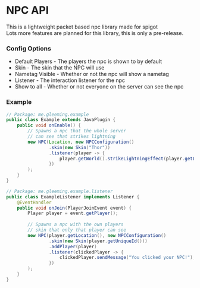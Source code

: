 # NPC API
This is a lightweight packet based npc library made for spigot\
Lots more features are planned for this library, this is only a pre-release.
### Config Options
* Default Players - The players the npc is shown to by default
* Skin - The skin that the NPC will use
* Nametag Visible - Whether or not the npc will show a nametag
* Listener - The interaction listener for the npc
* Show to all - Whether or not everyone on the server can see the npc
### Example
```java
// Package: me.gleeming.example
public class Example extends JavaPlugin {
    public void onEnable() {
        // Spawns a npc that the whole server
        // can see that strikes lightning
        new NPC(Location, new NPCConfiguration()
                .skin(new Skin("Thor"))
                .listener(player -> {
                    player.getWorld().strikeLightningEffect(player.getLocation());
                })
        );
    }
}

// Package: me.gleeming.example.listener
public class ExampleListener implements Listener {
    @EventHandler
    public void onJoin(PlayerJoinEvent event) {
        Player player = event.getPlayer();
        
        // Spawns a npc with the own players
        // skin that only that player can see
        new NPC(player.getLocation(), new NPCConfiguration()
                .skin(new Skin(player.getUniqueId()))
                .addPlayer(player)   
                .listener(clickedPlayer -> {
                    clickedPlayer.sendMessage("You clicked your NPC!");
                })
        );
    }
}
```
